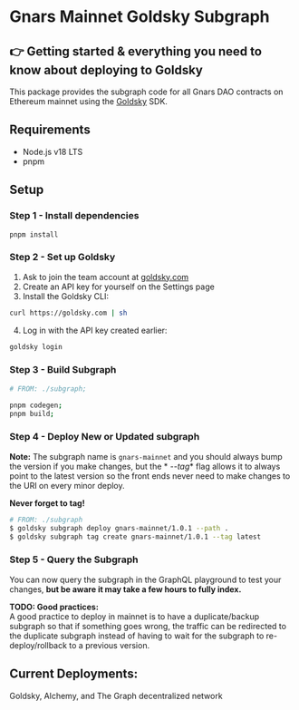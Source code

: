 # Gnars Mainnet Goldsky Subgraph

## 👉 Getting started & everything you need to know about deploying to Goldsky

This package provides the subgraph code for all Gnars DAO contracts on Ethereum mainnet using
the [Goldsky](https://goldsky.com/) SDK.

## Requirements

- Node.js v18 LTS
- pnpm

## Setup

### Step 1 - Install dependencies

`pnpm install`

### Step 2 - Set up Goldsky

1. Ask to join the team account at [goldsky.com](https://goldsky.com)
2. Create an API key for yourself on the Settings page
3. Install the Goldsky CLI:

```bash
curl https://goldsky.com | sh  
```  

4. Log in with the API key created earlier:

```bash
goldsky login
```

### Step 3 - Build Subgraph

```bash
# FROM: ./subgraph;

pnpm codegen;
pnpm build;
```

### Step 4 - Deploy New or Updated subgraph

**Note:** The subgraph name is `gnars-mainnet` and you should always bump the version if you make changes, but the *
*--tag**
flag allows it to always point to the latest version so the front ends never need to make changes to the URI on every
minor
deploy.

**Never forget to tag!**

```bash
# FROM: ./subgraph
$ goldsky subgraph deploy gnars-mainnet/1.0.1 --path .        
$ goldsky subgraph tag create gnars-mainnet/1.0.1 --tag latest
```

### Step 5 - Query the Subgraph

You can now query the subgraph in the GraphQL playground to test your changes, **but be aware it may take a few hours to
fully index.**

**TODO: Good practices:**  
A good practice to deploy in mainnet is to have a duplicate/backup subgraph so that if something goes wrong, the
traffic can be redirected to the duplicate subgraph instead of having to wait for the subgraph to re-deploy/rollback to
a previous version.

## Current Deployments:  
Goldsky, Alchemy, and The Graph decentralized network